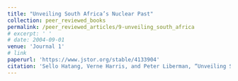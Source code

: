 ```yaml
---
title: "Unveiling South Africa’s Nuclear Past"
collection: peer_reviewed_books
permalink: /peer_reviewed_articles/9-unveiling_south_africa
# excerpt: ' '
# date: 2004-09-01
venue: 'Journal 1'
# link
paperurl: 'https://www.jstor.org/stable/4133904' 
citation: 'Sello Hatang, Verne Harris, and Peter Liberman, “Unveiling South Africa’s Nuclear Past,” <i>Journal of Southern African Studies</i>, Vol. 30, No. 3 (Autumn 2004): 457–75.'
---
```


<!-- [Download paper here](http://academicpages.github.io/files/paper1.pdf) -->

<!-- Recommended citation: Your Name, You. (2009). "Paper Title Number 1." <i>Journal 1</i>. 1(1). -->
